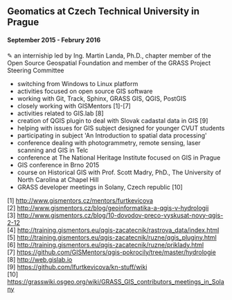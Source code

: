 ##  Geomatics at Czech Technical University in Prague 

####   September 2015 - Februry 2016

✎ an interniship led by Ing. Martin Landa, Ph.D., chapter member of the Open Source Geospatial Foundation and member of the GRASS Project Steering Committee

- switching from Windows to Linux platform
- activities focused on open source GIS software  
- working with Git, Track, Sphinx, GRASS GIS, QGIS, PostGIS
- closely working with GISMentors [1]-[7]
- activities related to GIS.lab [8]
- creation of QGIS plugin to deal with Slovak cadastal data in GIS [9] 
- helping with issues for GIS subject designed for younger CVUT students 
- participating in subject 'An Introduction to spatial data processing'
- conference dealing with photogrammetry, remote sensing, laser scanning and GIS in Telc
- conference at The National Heritage Institute focused on GIS in Prague
- GIS conference in Brno 2015
- course on Historical GIS with Prof. Scott Madry, PhD., The University of North Carolina at Chapel Hill    
- GRASS developer meetings in Solany, Czech republic [10]
 
[1] http://www.gismentors.cz/mentors/furtkevicova
<br>
[2] http://www.gismentors.cz/blog/geoinformatika-a-qgis-v-hydrologii
<br>
[3] http://www.gismentors.cz/blog/10-dovodov-preco-vyskusat-novy-qgis-2-12
<br>
[4] http://training.gismentors.eu/qgis-zacatecnik/rastrova_data/index.html
<br>
[5] http://training.gismentors.eu/qgis-zacatecnik/ruzne/qgis_pluginy.html
<br>
[6] http://training.gismentors.eu/qgis-zacatecnik/ruzne/priklady.html
<br>
[7] https://github.com/GISMentors/qgis-pokrocily/tree/master/hydrologie
<br>
[8] http://web.gislab.io
<br>
[9] https://github.com/lfurtkevicova/kn-stuff/wiki 
<br>
[10] https://grasswiki.osgeo.org/wiki/GRASS_GIS_contributors_meetings_in_Solany
